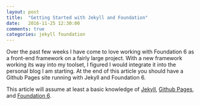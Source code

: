 ```yaml
---
layout: post
title:  "Getting Started with Jekyll and Foundation"
date:   2016-11-25 12:30:00
comments: true
categories: jekyll foundation
---
```


Over the past few weeks I have come to love working with Foundation 6 as a front-end framework 
on a fairly large project. With a new framework working its way into my toolset, I figured I 
would integrate it into the personal blog I am starting. At the end of this article you should
have a Github Pages site running with Jekyll and Foundation 6.
<!-- more -->

This article will assume at least a basic knowledge of [Jekyll][jekyll-link], [Github Pages][github-pages-link], and [Foundation 6][foundation-link].


[jekyll-link]: https://jekyllrb.com/
[github-pages-link]: https://pages.github.com/
[foundation-link]: http://foundation.zurb.com/sites.html